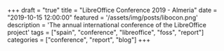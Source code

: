 +++
draft = "true"
title = "LibreOffice Conference 2019 - Almeria"
date = "2019-10-15 12:00:00"
featured = '/assets/img/posts/libocon.png'
description = 'The annual international conference of the LibreOffice project'
tags = ["spain", "conference", "libreoffice", "foss", "report"]
categories = ["conference", "report", "blog"]
+++

###